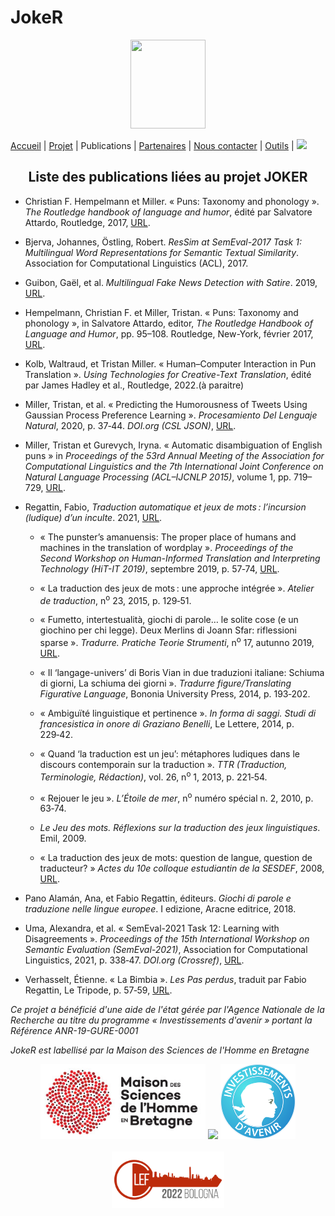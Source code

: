 # JokeR
<p align="center">
  <img src="Joker.png" width="120" height="142">
</p>

[Accueil](index) | [Projet](projet) | Publications | [Partenaires](partenaires) | [Nous contacter](contact) | [Outils](outils) | [<img src="drapeau EN.png" width="20">](https://motsmachines.github.io/joker/EN/index)
<br>

<h2 align="center">Liste des publications liées au projet JOKER</h2>
  
  - Christian F. Hempelmann et Miller. «&nbsp;Puns: Taxonomy and phonology&nbsp;». <i>The Routledge handbook of language and humor</i>, édité par Salvatore Attardo, Routledge, 2017, <a href="https://dx.doi.org/10.4324/9781315731162-8">URL</a>.
  
  - Bjerva, Johannes, Östling, Robert. <i>ResSim at SemEval-2017 Task 1: Multilingual Word Representations for Semantic Textual Similarity</i>. Association for Computational Linguistics (ACL), 2017.
  
  - Guibon, Gaël, et al. <i>Multilingual Fake News Detection with Satire</i>. 2019, <a href="https://halshs.archives-ouvertes.fr/halshs-02391141/document">URL</a>.

  - Hempelmann, Christian F. et Miller, Tristan. «&nbsp;Puns: Taxonomy and phonology&nbsp;», in Salvatore Attardo, editor, <i>The Routledge Handbook of Language and Humor</i>, pp. 95–108. Routledge, New-York, février 2017, <a href="https://dx.doi.org/10.4324/9781315731162-8">URL</a>.
 
  - Kolb, Waltraud, et Tristan Miller. «&nbsp;Human–Computer Interaction in Pun Translation&nbsp;». <i>Using Technologies for Creative-Text Translation</i>, édité par James Hadley et al., Routledge, 2022.(à paraitre)
  
  - Miller, Tristan, et al. «&nbsp;Predicting the Humorousness of Tweets Using Gaussian Process Preference Learning&nbsp;». <i>Procesamiento Del Lenguaje Natural</i>, 2020, p. 37‑44. <i>DOI.org (CSL JSON)</i>, <a href="https://doi.org/10.26342/2020-64-4">URL</a>.
  -  Miller, Tristan et Gurevych, Iryna. «&nbsp;Automatic disambiguation of English puns&nbsp;» in <i>Proceedings of the 53rd Annual Meeting of the Association for Computational Linguistics and the 7th International Joint Conference on Natural Language Processing (ACL–IJCNLP 2015)</i>, volume 1, pp. 719–729, <a href="https://dx.doi.org/10.3115/v1/P15-1070">URL</a>.
  
  - Regattin, Fabio, <i>Traduction automatique et jeux de mots : l’incursion (ludique) d’un inculte</i>. 2021, <a href="https://motsmachines.github.io/2021/en/submissions/Mots-Machines-2021_paper_5.pdf">URL</a>.
 
    - «&nbsp;The punster’s amanuensis: The proper place of humans and machines in the translation of wordplay&nbsp;». <i>Proceedings of the Second Workshop on Human-Informed Translation and Interpreting Technology (HiT-IT 2019)</i>, septembre 2019, p. 57‑74, <a href="https://doi.org/10.26615">URL</a>.
    
    - «&nbsp;La traduction des jeux de mots : une approche intégrée&nbsp;». <i>Atelier de traduction</i>, n<sup>o</sup> 23, 2015, p. 129‑51.
  
    - «&nbsp;Fumetto, intertestualità, giochi di parole… le solite cose (e un giochino per chi legge). Deux Merlins di Joann Sfar: riflessioni sparse&nbsp;». <i>Tradurre. Pratiche Teorie Strumenti</i>, n<sup>o</sup> 17, autunno 2019, <a href="https://rivistatradurre.it/2019/11/fumetto-intertestualita-giochi-di-parole-le-solite-cose-e-un-giochino-per-chi-legge/">URL</a>.
    
    - «&nbsp;Il ‘langage-univers’ di Boris Vian in due traduzioni italiane: Schiuma di giorni, La schiuma dei giorni&nbsp;». <i>Tradurre figure/Translating Figurative Language</i>, Bononia University Press, 2014, p. 193‑202.
    
    - «&nbsp;Ambiguïté linguistique et pertinence&nbsp;». <i>In forma di saggi. Studi di francesistica in onore di Graziano Benelli</i>, Le Lettere, 2014, p. 229‑42.
    
    - «&nbsp;Quand ‘la traduction est un jeu’: métaphores ludiques dans le discours contemporain sur la traduction&nbsp;». <i>TTR (Traduction, Terminologie, Rédaction)</i>, vol. 26, n<sup>o</sup> 1, 2013, p. 221‑54.
    
    - «&nbsp;Rejouer le jeu&nbsp;». <i>L’Étoile de mer</i>, n<sup>o</sup> numéro spécial n. 2, 2010, p. 63‑74.
    
    - <i>Le Jeu des mots. Réflexions sur la traduction des jeux linguistiques</i>. Emil, 2009.
    
    - «&nbsp;La traduction des jeux de mots: question de langue, question de traducteur?&nbsp;» <i>Actes du 10e colloque estudiantin de la SESDEF</i>, 2008, <a href="http://www.chass.utoronto.ca/french/SESDEF/miroir/regattin.pdf">URL</a>.
 
  - Pano Alamán, Ana, et Fabio Regattin, éditeurs. <i>Giochi di parole e traduzione nelle lingue europee</i>. I edizione, Aracne editrice, 2018.

  - Uma, Alexandra, et al. «&nbsp;SemEval-2021 Task 12: Learning with Disagreements&nbsp;». <i>Proceedings of the 15th International Workshop on Semantic Evaluation (SemEval-2021)</i>, Association for Computational Linguistics, 2021, p. 338‑47. <i>DOI.org (Crossref)</i>, <a href="https://doi.org/10.18653/v1/2021.semeval-1.41">URL</a>.

  - Verhasselt, Étienne. «&nbsp;La Bimbia&nbsp;». <i>Les Pas perdus</i>, traduit par Fabio Regattin, Le Tripode, p. 57‑59, <a href="https://www.intralinea.org/index.php/translations/item/2412">URL</a>.


<p>
<em>Ce projet a bénéficié d'une aide de l'état gérée par l'Agence Nationale de la Recherche au titre du programme « Investissements d'avenir » portant la Référence ANR-19-GURE-0001</em>
</p>
<p>
<em>JokeR est labellisé par la Maison des Sciences de l'Homme en Bretagne</em>
</p>
<div align="center">
  <a href="https://www.mshb.fr"><img src="./MSHB.jpg" height="120"></a>
  <a href="https://sea-eu.org/?lang=fr"><img src="./SEA-EU.png" height="120"></a>
  <a href="https://www.gouvernement.fr/le-programme-d-investissements-d-avenir"><img src="./Investissement avenir.jpeg" height="120"></a>
</div>
<br />
<div align="center">
  <a href="https://clef2022.clef-initiative.eu/index.php"><img src="./CLEF2022.png" height="90"></a> 
</div>
